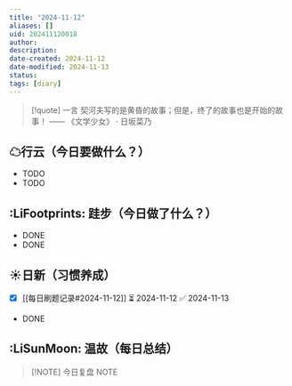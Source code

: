 ```yaml
---
title: "2024-11-12"
aliases: []
uid: 202411120018
author: 
description: 
date-created: 2024-11-12
date-modified: 2024-11-13
status: 
tags: [diary]
---
```


> [!quote] 一言
 契河夫写的是黄昏的故事；但是，终了的故事也是开始的故事！ —— 《文学少女》 · 日坂菜乃

## ☁行云（今日要做什么？）

- TODO
- TODO

## :LiFootprints: 跬步（今日做了什么？）

- DONE
- DONE

## ☀日新（习惯养成）

- [x] [[每日刷题记录#2024-11-12]] ⏳ 2024-11-12 ✅ 2024-11-13
- DONE

## :LiSunMoon: 温故（每日总结）

> [!NOTE] 今日复盘
> NOTE
